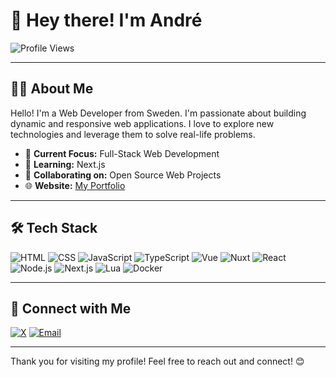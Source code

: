 # 👋 Hey there! I'm André

![Profile Views](https://komarev.com/ghpvc/?username=claaayz&color=blueviolet&style=for-the-badge	)

---

## 🧑‍💻 About Me

Hello! I'm a Web Developer from Sweden. I'm passionate about building dynamic and responsive web applications. I love to explore new technologies and leverage them to solve real-life problems.

- 🎯 **Current Focus:** Full-Stack Web Development
- 🚀 **Learning:** Next.js
- 👥 **Collaborating on:** Open Source Web Projects
- 🌐 **Website:** [My Portfolio](https://claaayz.com)

---

## 🛠️ Tech Stack

![HTML](https://img.shields.io/badge/HTML-E34F26?style=for-the-badge&logo=html5&logoColor=white)
![CSS](https://img.shields.io/badge/CSS-1572B6?style=for-the-badge&logo=css3&logoColor=white)
![JavaScript](https://img.shields.io/badge/JavaScript-F7DF1E?style=for-the-badge&logo=javascript&logoColor=black)
![TypeScript](https://img.shields.io/badge/TypeScript-007ACC?style=for-the-badge&logo=typescript&logoColor=white)
![Vue](https://img.shields.io/badge/Vue.js-4FC08D?style=for-the-badge&logo=vue.js&logoColor=white)
![Nuxt](https://img.shields.io/badge/Nuxt.js-00C58E?style=for-the-badge&logo=nuxt.js&logoColor=white)
![React](https://img.shields.io/badge/React-20232A?style=for-the-badge&logo=react&logoColor=61DAFB)
![Node.js](https://img.shields.io/badge/Node.js-339933?style=for-the-badge&logo=nodedotjs&logoColor=white)
![Next.js](https://img.shields.io/badge/Next.js-000000?style=for-the-badge&logo=nextdotjs&logoColor=white)
![Lua](https://img.shields.io/badge/Lua-2C2D72?style=for-the-badge&logo=lua&logoColor=white)
![Docker](https://img.shields.io/badge/Docker-2496ED?style=for-the-badge&logo=docker&logoColor=white)

---

## 💬 Connect with Me

[![X](https://img.shields.io/badge/X-1DA1F2?style=for-the-badge&logo=x&logoColor=white)](https://x.com/claaayz69)
[![Email](https://img.shields.io/badge/Email-D14836?style=for-the-badge&logo=gmail&logoColor=white)](mailto:andrenoren000@gmail.com)


---

Thank you for visiting my profile! Feel free to reach out and connect! 😊
